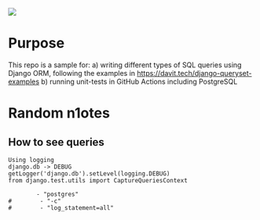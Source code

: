 ![](https://github.com/jabadia/django-querysets/workflows/run%20unit%20tests/badge.svg)

# Purpose
This repo is a sample for:
a) writing different types of SQL queries using Django ORM, following the examples in https://davit.tech/django-queryset-examples
b) running unit-tests in GitHub Actions including PostgreSQL

# Random n1otes
## How to see queries

```
Using logging
django.db -> DEBUG
getLogger('django.db').setLevel(logging.DEBUG)
from django.test.utils import CaptureQueriesContext

        - "postgres"
#        - "-c"
#        - "log_statement=all"
```
